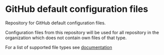 # GitHub default configuration files 

Repository for GitHub default configuration files.

Configuration files from this repository will be used for all repository in the organization which does not contain own files of that type.

For a list of supported file types see [documentation](https://docs.github.com/en/free-pro-team@latest/github/building-a-strong-community/creating-a-default-community-health-file#supported-file-types)
